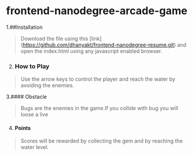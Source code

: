frontend-nanodegree-arcade-game
===============================

1.##Installation
> Download the file using this [link] (https://github.com/dhanyakt/frontend-nanodegree-resume.git)
 and open the index.html using any javascript enabled browser.

2. ### How to Play
> Use the arrow keys to control the player and reach the water by avoiding the enemies.

3.#### Obstacle
> Bugs are the enemies in the game.If you collide with bug you will loose a live

4. #### Points
> Scores will be rewarded by collecting the gem and by reaching the water level.
